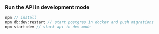 ### Run the API in development mode
```javascript
npm // install
npm db:dev:restart // start postgres in docker and push migrations
npm start:dev // start api in dev mode
